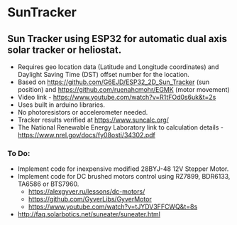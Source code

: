 # SunTracker
## Sun Tracker using ESP32 for automatic dual axis solar tracker or heliostat.
 - Requires geo location data (Latitude and Longitude coordinates) and Daylight Saving Time (DST) offset number for the location.
 - Based on https://github.com/G6EJD/ESP32_2D_Sun_Tracker (sun position) and https://github.com/ruenahcmohr/EGMK (motor movement)
 - Video link - https://www.youtube.com/watch?v=R1tFOd0s6uk&t=2s
 - Uses built in arduino libraries.
 - No photoresistors or accelerometer needed.
 - Tracker results verified at https://www.suncalc.org/
 - The National Renewable Energy Laboratory link to calculation details - https://www.nrel.gov/docs/fy08osti/34302.pdf

### To Do:

 - Implement code for inexpensive modified 28BYJ-48 12V Stepper Motor.
 - Implement code for DC brushed motors control using RZ7899, BDR6133, TA6586 or BTS7960.
   - https://alexgyver.ru/lessons/dc-motors/
   - https://github.com/GyverLibs/GyverMotor
   - https://www.youtube.com/watch?v=tJYDV3FFCWQ&t=8s
 - http://faq.solarbotics.net/suneater/suneater.html
